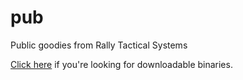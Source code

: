 # pub
Public goodies from Rally Tactical Systems

[Click here](bin) if you're looking for downloadable binaries.
